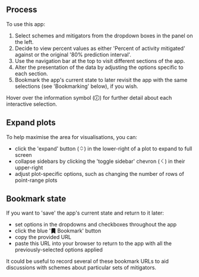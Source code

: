 ## Process

To use this app:

1.  Select schemes and mitigators from the dropdown boxes in the panel on the left.
2.  Decide to view percent values as either 'Percent of activity mitigated' against or the original '80% prediction interval'.
3.  Use the navigation bar at the top to visit different sections of the app.
4.  Alter the presentation of the data by adjusting the options specific to each section.
5.  Bookmark the app's current state to later revisit the app with the same selections (see 'Bookmarking' below), if you wish.

Hover over the information symbol (<svg xmlns="http://www.w3.org/2000/svg" viewBox="0 0 16 16" class="bi bi-info-circle " style="height:1em;width:1em;fill:currentColor;vertical-align:-0.125em;" aria-hidden="true" role="img" ><path d="M8 15A7 7 0 1 1 8 1a7 7 0 0 1 0 14zm0 1A8 8 0 1 0 8 0a8 8 0 0 0 0 16z"></path> <path d="m8.93 6.588-2.29.287-.082.38.45.083c.294.07.352.176.288.469l-.738 3.468c-.194.897.105 1.319.808 1.319.545 0 1.178-.252 1.465-.598l.088-.416c-.2.176-.492.246-.686.246-.275 0-.375-.193-.304-.533L8.93 6.588zM9 4.5a1 1 0 1 1-2 0 1 1 0 0 1 2 0z"></path></svg>) for further detail about each interactive selection.

## Expand plots

To help maximise the area for visualisations, you can:

-   click the 'expand' button (<svg xmlns="http://www.w3.org/2000/svg" viewBox="0 0 16 16" class="bi bi-chevron-expand " style="height:1em;width:1em;fill:currentColor;vertical-align:-0.125em;" aria-hidden="true" role="img" ><path fill-rule="evenodd" d="M3.646 9.146a.5.5 0 0 1 .708 0L8 12.793l3.646-3.647a.5.5 0 0 1 .708.708l-4 4a.5.5 0 0 1-.708 0l-4-4a.5.5 0 0 1 0-.708zm0-2.292a.5.5 0 0 0 .708 0L8 3.207l3.646 3.647a.5.5 0 0 0 .708-.708l-4-4a.5.5 0 0 0-.708 0l-4 4a.5.5 0 0 0 0 .708z"></path></svg>) in the lower-right of a plot to expand to full screen
-   collapse sidebars by clicking the 'toggle sidebar' chevron (<svg xmlns="http://www.w3.org/2000/svg" viewBox="0 0 16 16" class="bi bi-chevron-left " style="height:1em;width:1em;fill:currentColor;vertical-align:-0.125em;" aria-hidden="true" role="img" ><path fill-rule="evenodd" d="M11.354 1.646a.5.5 0 0 1 0 .708L5.707 8l5.647 5.646a.5.5 0 0 1-.708.708l-6-6a.5.5 0 0 1 0-.708l6-6a.5.5 0 0 1 .708 0z"></path></svg>) in their upper-right
-   adjust plot-specific options, such as changing the number of rows of point-range plots

## Bookmark state

If you want to 'save' the app's current state and return to it later:

-   set options in the dropdowns and checkboxes throughout the app
-   click the blue '<svg xmlns="http://www.w3.org/2000/svg" viewBox="0 0 16 16" class="bi bi-bookmark-fill " style="height:1em;width:1em;fill:currentColor;vertical-align:-0.125em;" aria-hidden="true" role="img" ><path d="M2 2v13.5a.5.5 0 0 0 .74.439L8 13.069l5.26 2.87A.5.5 0 0 0 14 15.5V2a2 2 0 0 0-2-2H4a2 2 0 0 0-2 2z"></path></svg> Bookmark' button
-   copy the provided URL
-   paste this URL into your browser to return to the app with all the previously-selected options applied

It could be useful to record several of these bookmark URLs to aid discussions with schemes about particular sets of mitigators.
